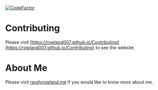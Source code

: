 [![CodeFactor](https://www.codefactor.io/repository/github/rowland007/contributing/badge)](https://www.codefactor.io/repository/github/rowland007/contributing)

# Contributing

Please visit [https://rowland007.github.io/Contributing](https://rowland007.github.io/Contributing) to see the website.

# About Me

Please visit [randyrowland.me](https://randyrowland.me) if you would like to know more about me.
